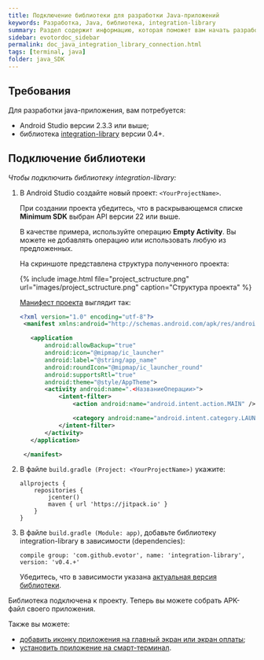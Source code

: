 ```yaml
---
title: Подключение библиотеки для разработки Java-приложений
keywords: Разработка, Java, библиотека, integration-library
summary: Раздел содержит информацию, которая поможет вам начать разработку java-приложения с нуля. Вы узнаете как собрать APK-файл своей программы, который потребуется для установки на смарт-терминал.
sidebar: evotordoc_sidebar
permalink: doc_java_integration_library_connection.html
tags: [terminal, java]
folder: java_SDK
---
```


## Требования

Для разработки java-приложения, вам потребуется:

* Android Studio версии 2.3.3 или выше;
* библиотека [integration-library](https://github.com/evotor/integration-library) версии 0.4+.

## Подключение библиотеки

*Чтобы подключить библиотеку integration-library:*

1. В Android Studio создайте новый проект: `<YourProjectName>`.

   При создании проекта убедитесь, что в раскрывающемся списке **Minimum SDK** выбран API версии 22 или выше.

   В качестве примера, используйте операцию **Empty Activity**. Вы можете не добавлять операцию или использовать любую из предложенных.

   На скриншоте представлена структура полученного проекта:

   {% include image.html file="project_sctructure.png" url="images/project_sctructure.png" caption="Структура проекта" %}

   [Манифест проекта](/doc_js_app_manifest.html) выглядит так:

   ```xml
   <?xml version="1.0" encoding="utf-8"?>
    <manifest xmlns:android="http://schemas.android.com/apk/res/android" package="com.example.<yourprojectname>">

      <application
          android:allowBackup="true"
          android:icon="@mipmap/ic_launcher"
          android:label="@string/app_name"
          android:roundIcon="@mipmap/ic_launcher_round"
          android:supportsRtl="true"
          android:theme="@style/AppTheme">
          <activity android:name=".<НазваниеОперации>">
              <intent-filter>
                  <action android:name="android.intent.action.MAIN" />

                  <category android:name="android.intent.category.LAUNCHER" />
              </intent-filter>
          </activity>
      </application>

    </manifest>
   ```

2. В файле `build.gradle (Project: <YourProjectName>)` укажите:

   ```
   allprojects {
       repositories {
           jcenter()
           maven { url 'https://jitpack.io' }
       }
   }
   ```

3. В файле `build.gradle (Module: app)`, добавьте библиотеку integration-library в зависимости (dependencies):

   ```
   compile group: 'com.github.evotor', name: 'integration-library', version: 'v0.4.+'
   ```

    Убедитесь, что в зависимости указана [актуальная версия библиотеки](https://github.com/evotor/integration-library/).


Библиотека подключена к проекту. Теперь вы можете собрать APK-файл своего приложения.

Также вы можете:

* [добавить иконку приложения на главный экран или экран оплаты](doc_java_app_icon.html);
* [установить приложение на смарт-терминал](./doc_app_installation.html).

<!-- {% include note.html content="Манифест должен содержать элемент \<meta-data/\> с информацией об идентификаторе приложения (см. раздел [\"Манифест приложения\"](./doc_js_app_manifest.html))." %} -->
